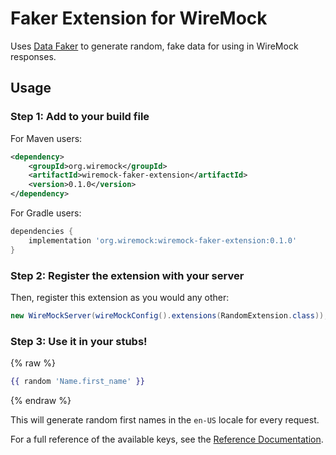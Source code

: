 # Faker Extension for WireMock

Uses [Data Faker](https://github.com/datafaker-net/datafaker) to generate random, fake data for using in WireMock responses. 

## Usage

### Step 1: Add to your build file

For Maven users:

```xml
<dependency>
    <groupId>org.wiremock</groupId>
    <artifactId>wiremock-faker-extension</artifactId>
    <version>0.1.0</version>
</dependency>
```

For Gradle users:

```groovy
dependencies {
    implementation 'org.wiremock:wiremock-faker-extension:0.1.0'
}
```

### Step 2: Register the extension with your server

Then, register this extension as you would any other:

```java
new WireMockServer(wireMockConfig().extensions(RandomExtension.class));
```

### Step 3: Use it in your stubs!

{% raw %}
```handlebars
{{ random 'Name.first_name' }}
```
{% endraw %}

This will generate random first names in the `en-US` locale for every request.

For a full reference of the available keys, see the [Reference Documentation](./docs/reference.md).